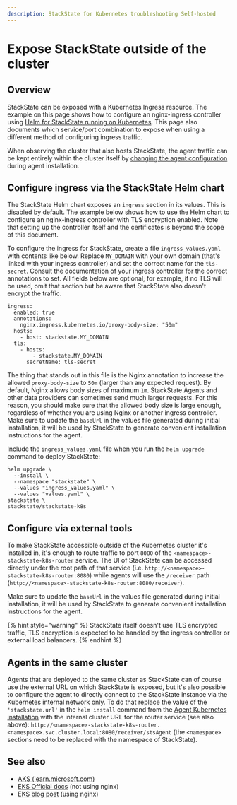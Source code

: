```yaml
---
description: StackState for Kubernetes troubleshooting Self-hosted
---
```


# Expose StackState outside of the cluster

## Overview

StackState can be exposed with a Kubernetes Ingress resource. The example on this page shows how to configure an nginx-ingress controller using [Helm for StackState running on Kubernetes](ingress.md#configure-ingress-via-the-stackstate-helm-chart). This page also documents which service/port combination to expose when using a different method of configuring ingress traffic.

When observing the cluster that also hosts StackState, the agent traffic can be kept entirely within the cluster itself by [changing the agent configuration](./ingress.md#agents-in-the-same-cluster) during agent installation.

## Configure ingress via the StackState Helm chart

The StackState Helm chart exposes an `ingress` section in its values. This is disabled by default. The example below shows how to use the Helm chart to configure an nginx-ingress controller with TLS encryption enabled. Note that setting up the controller itself and the certificates is beyond the scope of this document.

To configure the ingress for StackState, create a file `ingress_values.yaml` with contents like below. Replace `MY_DOMAIN` with your own domain \(that's linked with your ingress controller\) and set the correct name for the `tls-secret`. Consult the documentation of your ingress controller for the correct annotations to set. All fields below are optional, for example, if no TLS will be used, omit that section but be aware that StackState also doesn't encrypt the traffic.

```text
ingress:
  enabled: true
  annotations:
    nginx.ingress.kubernetes.io/proxy-body-size: "50m"
  hosts:
    - host: stackstate.MY_DOMAIN
  tls:
    - hosts:
        - stackstate.MY_DOMAIN
      secretName: tls-secret
```

The thing that stands out in this file is the Nginx annotation to increase the allowed `proxy-body-size` to `50m` \(larger than any expected request\). By default, Nginx allows body sizes of maximum `1m`. StackState Agents and other data providers can sometimes send much larger requests. For this reason, you should make sure that the allowed body size is large enough, regardless of whether you are using Nginx or another ingress controller. Make sure to update the `baseUrl` in the values file generated during initial installation, it will be used by StackState to generate convenient installation instructions for the agent.

Include the `ingress_values.yaml` file when you run the `helm upgrade` command to deploy StackState:

```text
helm upgrade \
  --install \
  --namespace "stackstate" \
  --values "ingress_values.yaml" \
  --values "values.yaml" \
stackstate \
stackstate/stackstate-k8s
```

## Configure via external tools

To make StackState accessible outside of the Kubernetes cluster it's installed in, it's enough to route traffic to port `8080` of the `<namespace>-stackstate-k8s-router` service. The UI of StackState can be accessed directly under the root path of that service (i.e. `http://<namespace>-stackstate-k8s-router:8080`) while agents will use the `/receiver` path (`http://<namespace>-stackstate-k8s-router:8080/receiver`).

Make sure to update the `baseUrl` in the values file generated during initial installation, it will be used by StackState to generate convenient installation instructions for the agent.

{% hint style="warning" %}
StackState itself doesn't use TLS encrypted traffic, TLS encryption is expected to be handled by the ingress controller or external load balancers.
{% endhint %}

## Agents in the same cluster

Agents that are deployed to the same cluster as StackState can of course use the external URL on which StackState is exposed, but it's also possible to configure the agent to directly connect to the StackState instance via the Kubernetes internal network only. To do that replace the value of the `'stackstate.url'` in the `helm install` command from the [Agent Kubernetes installation](../../../k8s-quick-start-guide.md) with the internal cluster URL for the router service (see also above): `http://<namespace>-stackstate-k8s-router.<namespace>.svc.cluster.local:8080/receiver/stsAgent` (the `<namespace>` sections need to be replaced with the namespace of StackState). 

## See also

* [AKS \(learn.microsoft.com\)](https://learn.microsoft.com/en-us/azure/aks/ingress-tls?tabs=azure-cli)
* [EKS Official docs](https://docs.aws.amazon.com/eks/latest/userguide/alb-ingress.html) \(not using nginx\)
* [EKS blog post](https://aws.amazon.com/blogs/opensource/network-load-balancer-nginx-ingress-controller-eks/) \(using nginx\)

